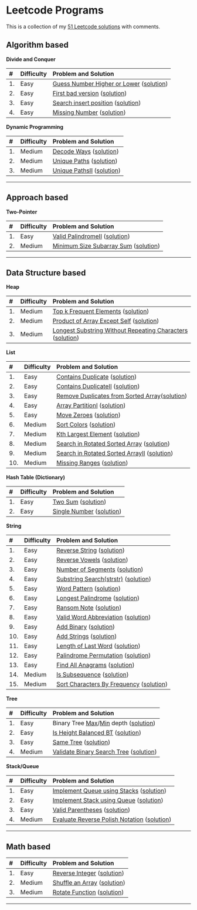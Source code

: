 Leetcode Programs
===================
This is a collection of my [51 Leetcode solutions](./) with comments.

Algorithm based
--------------------------------------------
**Divide and Conquer**

|#  | Difficulty | Problem and Solution                                                           |
|:--|:-----------|:-------------------------------------------------------------------------------|
|1. | Easy       | [Guess Number Higher or Lower](https://leetcode.com/problems/guess-number-higher-or-lower/) ([solution](./algo_dc_elem_guess_num_higher_or_lower.py))        |
|2. | Easy       | [First bad version](https://leetcode.com/problems/first-bad-version/) ([solution](./algo_dc_first_bad_version.py))  |
|3. | Easy     | [Search insert position](https://leetcode.com/problems/search-insert-position/) ([solution](./algo_dc_search_insert_position.py))                |
|4. | Easy     |  [Missing Number](https://leetcode.com/problems/missing-number/) ([solution](./algo_dc_missing_number.py))          |


**Dynamic Programming**

|#  | Difficulty | Problem and Solution                                                           |
|:--|:-----------|:-------------------------------------------------------------------------------|
|1. | Medium     | [Decode Ways](https://leetcode.com/problems/decode-ways) ([solution](./dp_decode_ways.py)) |
|2. | Medium     | [Unique Paths](https://leetcode.com/problems/unique-paths/) ([solution](./dp_unique_paths.py)) |
|3. | Medium     | [Unique PathsII](https://leetcode.com/problems/unique-paths-ii/) ([solution](./dp_unique_pathsII.py)) |

----------------------------------------------------------------------------------------
Approach based
--------------------------------------------
**Two-Pointer**

|#  | Difficulty | Problem and Solution                                                           |
|:--|:-----------|:-------------------------------------------------------------------------------|
|1. | Easy       | [Valid PalindromeII](https://leetcode.com/problems/valid-palindrome-ii/) ([solution](./ds_string_valid_palindromeII.py)) |
|2. | Medium       | [Minimum Size Subarray Sum](https://leetcode.com/problems/minimum-size-subarray-sum/) ([solution](./ds_list_min_size_subarray_sum.py)) |


----------------------------------------------------------------------------------------
Data Structure based
--------------------------------------------
**Heap**

|#  | Difficulty | Problem and Solution                                                           |
|:--|:-----------|:-------------------------------------------------------------------------------|
|1. | Medium       | [Top k Frequent Elements](https://leetcode.com/problems/top-k-frequent-elements/) ([solution](./ds_heap_top_k_frequent_elements.py)) |
|2. | Medium       | [Product of Array Except Self](https://leetcode.com/problems/product-of-array-except-self/) ([solution](./ds_list_product_of_array_except_self.py)) |
|3. | Medium       | [Longest Substring Without Repeating Characters](https://leetcode.com/problems/longest-substring-without-repeating-characters/) ([solution](./ds_string_longest_substring_without_repeating_chs.py)) |


**List**

|#  | Difficulty | Problem and Solution                                                           |
|:--|:-----------|:-------------------------------------------------------------------------------|
|1. | Easy       | [Contains Duplicate](https://leetcode.com/problems/contains-duplicate/) ([solution](./ds_list_contains_duplicate.py)) |
|2. | Easy       | [Contains DuplicateII](https://leetcode.com/problems/contains-duplicate-ii/) ([solution](./ds_list_contains_duplicateII.py)) |
|3. | Easy       | [Remove Duplicates from Sorted Array](https://leetcode.com/problems/remove-duplicates-from-sorted-array/)([solution](./ds_list_remove_duplicates_sorted_array.py)) |
|4. | Easy       | [Array PartitionI](https://leetcode.com/problems/array-partition-i/) ([solution](./ds_list_array_partitionI.py)) |
|5. | Easy       | [Move Zeroes](https://leetcode.com/problems/move-zeroes/) ([solution](./ds_list_move_zeroes.py)) |
|6. | Medium     | [Sort Colors](https://leetcode.com/problems/sort-colors/) ([solution](./ds_list_sort_colors.py)) |
|7. | Medium     | [Kth Largest Element](https://leetcode.com/problems/kth-largest-element-in-an-array) ([solution](./ds_list_kth_largest.py)) |
|8. | Medium     | [Search in Rotated Sorted Array](https://leetcode.com/problems/search-in-rotated-sorted-array/) ([solution]()) |
|9. | Medium       | [Search in Rotated Sorted ArrayII](https://leetcode.com/problems/search-in-rotated-sorted-array-ii/) ([solution](./ds_list_search_rotated_sorted_arrayII.py)) |
|10. | Medium       | [Missing Ranges](https://leetcode.com/problems/missing-ranges/) ([solution](./ds_list_missing_ranges.py)) |



**Hash Table (Dictionary)**

|#  | Difficulty | Problem and Solution                                                           |
|:--|:-----------|:-------------------------------------------------------------------------------|
|1. | Easy       | [Two Sum](https://leetcode.com/problems/two-sum/) ([solution](./ds_hash_two_sum.py))   |
|2. | Easy       | [Single Number](https://leetcode.com/problems/single-number/) ([solution](./ds_hash_single_number.py))  |



**String**

|#  | Difficulty | Problem and Solution                                                           |
|:--|:-----------|:-------------------------------------------------------------------------------|
|1. | Easy       | [Reverse String](https://leetcode.com/problems/reverse-string/) ([solution](./ds_string_reverse.py))     |
|2. | Easy       | [Reverse Vowels](https://leetcode.com/problems/reverse-vowels-of-a-string/) ([solution](./ds_string_reverse_vowels.py))    |
|3. | Easy       | [Number of Segments](https://leetcode.com/problems/number-of-segments-in-a-string/) ([solution](./ds_string_num_segments.py))      |
|4. | Easy       | [Substring Search(strstr)](https://leetcode.com/problems/implement-strstr/) ([solution](./ds_string_strstr.py)) |
|5. | Easy       | [Word Pattern](https://leetcode.com/problems/word-pattern/) ([solution](./ds_string_word_pattern.py))           |
|6. | Easy       | [Longest Palindrome](https://leetcode.com/problems/longest-palindrome/) ([solution](./ds_string_longest_palindrome.py))|
|7. | Easy     | [Ransom Note](https://leetcode.com/problems/ransom-note/) ([solution](./ds_string_ransom_note.py))   |
|8. | Easy     | [Valid Word Abbreviation](https://leetcode.com/problems/valid-word-abbreviation/) ([solution](./ds_string_word_abbreviation.py))   |
|9. | Easy     | [Add Binary](https://leetcode.com/problems/add-binary/) ([solution](./ds_string_add_binary.py))   |
|10. | Easy     | [Add Strings](https://leetcode.com/problems/add-strings/) ([solution](./ds_string_add_strings.py))   |
|11. | Easy     | [Length of Last Word](https://leetcode.com/problems/length-of-last-word/) ([solution](./ds_string_length_last_word.py))|
|12. | Easy     | [Palindrome Permutation](https://leetcode.com/problems/palindrome-permutation/) ([solution](./ds_string_palindrome_permutation.py))|
|13. | Easy     | [Find All Anagrams](https://leetcode.com/problems/find-all-anagrams-in-a-string/) ([solution](./ds_string_find_all_anagrams.py))|
|14. | Medium     | [Is Subsequence](https://leetcode.com/problems/is-subsequence/) ([solution](./ds_string_is_subsequence.py))   |
|15. | Medium     | [Sort Characters By Frequency](https://leetcode.com/problems/sort-characters-by-frequency/) ([solution](./ds_string_sort_by_freq.py))   |


**Tree**

|#  | Difficulty | Problem and Solution                                                           |
|:--|:-----------|:-------------------------------------------------------------------------------|
|1. | Easy       | Binary Tree [Max](https://leetcode.com/problems/maximum-depth-of-binary-tree/)/[Min](https://leetcode.com/problems/minimum-depth-of-binary-tree/) depth ([solution](./ds_tree_max_min_depth.py))        |
|2. | Easy       | [Is Height Balanced BT](https://leetcode.com/problems/balanced-binary-tree/) ([solution](./ds_tree_height_balanced.py))     |
|3. | Easy       | [Same Tree](https://leetcode.com/problems/same-tree/) ([solution](./ds_tree_same_tree.py))       |
|4. | Medium     | [Validate Binary Search Tree](https://leetcode.com/problems/validate-binary-search-tree) ([solution](./ds_tree_validate_bs.py))     |


**Stack/Queue**

|#  | Difficulty | Problem and Solution                                                           |
|:--|:-----------|:-------------------------------------------------------------------------------|
|1. | Easy       | [Implement Queue using Stacks](https://leetcode.com/problems/implement-queue-using-stacks/) ([solution](./ds_queue_using_stacks.py)) |
|2. | Easy       | [Implement Stack using Queue](https://leetcode.com/problems/implement-stack-using-queues/) ([solution](./ds_stack_using_queues.py)) |
|3. | Easy       | [Valid Parentheses](https://leetcode.com/problems/valid-parentheses/) ([solution](./ds_stack_valid_parentheses.py)) |
|4. | Medium     | [Evaluate Reverse Polish Notation](https://leetcode.com/problems/evaluate-reverse-polish-notation/) ([solution](./ds_stack_reverse_polish_notation.py)) |

----------------------------------------------------------------------------------------
Math based
--------------------------------------------

|#  | Difficulty | Problem and Solution                                                           |
|:--|:-----------|:-------------------------------------------------------------------------------|
|1. | Easy       | [Reverse Integer](https://leetcode.com/problems/reverse-integer/) ([solution](./math_reverse_integer.py))   |
|2. | Medium     | [Shuffle an Array](https://leetcode.com/problems/shuffle-an-array/) ([solution](./math_shuffle.py))   |
|3. | Medium     | [Rotate Function](https://leetcode.com/problems/rotate-function/) ([solution](./math_rotate_fn.py))   |

----------------------------------------------------------------------------------------
